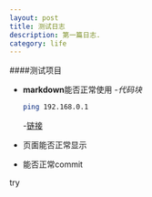```yaml
---
layout: post
title: 测试日志
description: 第一篇日志.
category: life
---
```



####测试项目
- **markdown**能否正常使用
	-*代码块*
	
	
	```bash
	ping 192.168.0.1
	```
	-[链接](https://chuanheyuanyuan.github.io)
- 页面能否正常显示
- 能否正常commit


try
	



